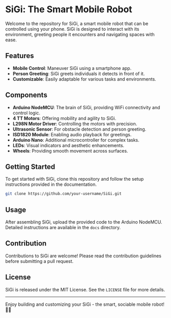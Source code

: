 # SiGi: The Smart Mobile Robot

Welcome to the repository for SiGi, a smart mobile robot that can be controlled using your phone. SiGi is designed to interact with its environment, greeting people it encounters and navigating spaces with ease.

## Features
- **Mobile Control**: Maneuver SiGi using a smartphone app.
- **Person Greeting**: SiGi greets individuals it detects in front of it.
- **Customizable**: Easily adaptable for various tasks and environments.

## Components
- **Arduino NodeMCU**: The brain of SiGi, providing WiFi connectivity and control logic.
- **4 TT Motors**: Offering mobility and agility to SiGi.
- **L298N Motor Driver**: Controlling the motors with precision.
- **Ultrasonic Sensor**: For obstacle detection and person greeting.
- **ISD1820 Module**: Enabling audio playback for greetings.
- **Arduino Nano**: Additional microcontroller for complex tasks.
- **LEDs**: Visual indicators and aesthetic enhancements.
- **Wheels**: Providing smooth movement across surfaces.

## Getting Started
To get started with SiGi, clone this repository and follow the setup instructions provided in the documentation.

```bash
git clone https://github.com/your-username/SiGi.git
```

## Usage
After assembling SiGi, upload the provided code to the Arduino NodeMCU. Detailed instructions are available in the `docs` directory.

## Contribution
Contributions to SiGi are welcome! Please read the contribution guidelines before submitting a pull request.

## License
SiGi is released under the MIT License. See the `LICENSE` file for more details.

---

Enjoy building and customizing your SiGi - the smart, sociable mobile robot! 🤖📱

